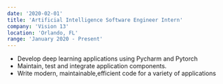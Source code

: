 ```yaml
---
date: '2020-02-01'
title: 'Artificial Intelligence Software Engineer Intern'
company: 'Vision 13'
location: 'Orlando, FL'
range: 'January 2020 - Present'
---
```


- Develop deep learning applications using Pycharm and Pytorch
- Maintain, test and integrate application components.
- Write modern, maintainable,efficient code for a variety of applications